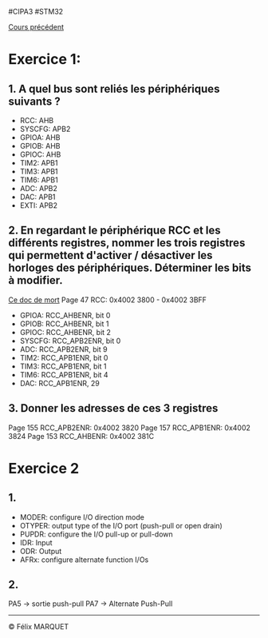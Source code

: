 #CIPA3 #STM32

[Cours précédent](STM32%20Cours%203.md)

# Exercice 1:
## 1. A quel bus sont reliés les périphériques suivants ?
- RCC: AHB
- SYSCFG: APB2
- GPIOA: AHB
- GPIOB: AHB
- GPIOC: AHB
- TIM2: APB1
- TIM3: APB1
- TIM6: APB1
- ADC: APB2
- DAC: APB1
- EXTI: APB2
## 2. En regardant le périphérique RCC et les différents registres, nommer les trois registres qui permettent d'activer / désactiver les horloges des périphériques. Déterminer les bits à modifier.
[Ce doc de mort](https://www.st.com/resource/en/reference_manual/rm0038-stm32l100xx-stm32l151xx-stm32l152xx-and-stm32l162xx-advanced-armbased-32bit-mcus-stmicroelectronics.pdf)
Page 47
RCC: 0x4002 3800 - 0x4002 3BFF

- GPIOA: RCC_AHBENR, bit 0
- GPIOB: RCC_AHBENR, bit 1
- GPIOC: RCC_AHBENR, bit 2
- SYSCFG: RCC_APB2ENR, bit 0
- ADC: RCC_APB2ENR, bit 9
- TIM2: RCC_APB1ENR, bit 0
- TIM3: RCC_APB1ENR, bit 1
- TIM6: RCC_APB1ENR, bit 4
- DAC: RCC_APB1ENR, 29

## 3. Donner les adresses de ces 3 registres

Page 155
RCC_APB2ENR: 0x4002 3820
Page 157
RCC_APB1ENR: 0x4002 3824
Page 153
RCC_AHBENR: 0x4002 381C

# Exercice 2
## 1.
- MODER: configure I/O direction mode
- OTYPER: output type of the I/O port (push-pull or open drain)
- PUPDR: configure the I/O pull-up or pull-down
- IDR: Input
- ODR: Output
- AFRx: configure alternate function I/Os

## 2.
PA5 -> sortie push-pull
PA7 -> Alternate Push-Pull

---
&copy; Félix MARQUET
